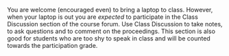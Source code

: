 You are welcome (encouraged even) to bring a laptop to class. However, when your laptop is out you are *expected* to participate in the Class Discussion section of the course forum. Use Class Discussion to take notes, to ask questions and to comment on the proceedings. This section is also good for students who are too shy to speak in class and will be counted towards the participation grade.
